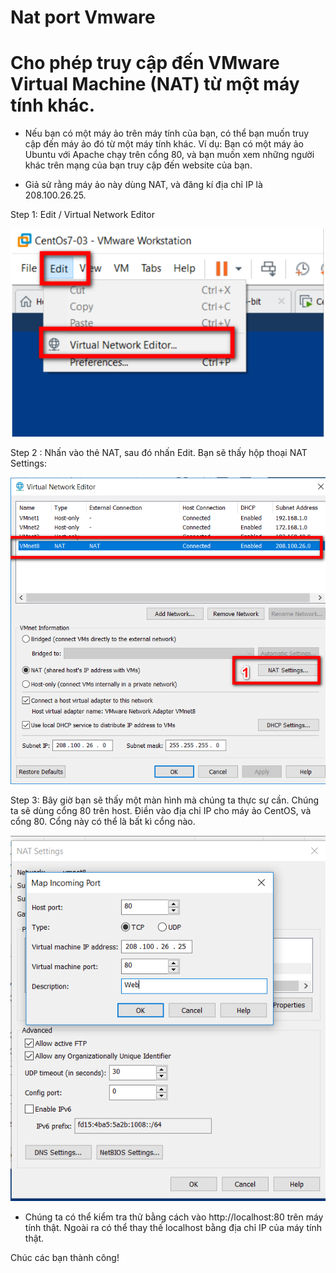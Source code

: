 # Nat port Vmware
# Cho phép truy cập đến VMware Virtual Machine (NAT) từ một máy tính khác.
- Nếu bạn có một máy ảo trên máy tính của bạn, 
có thể bạn muốn truy cập đến máy ảo đó từ một máy tính khác. 
Ví dụ: Bạn có một máy ảo Ubuntu với Apache chạy trên cổng 80,
và bạn muốn xem những người khác trên mạng của bạn truy cập đến website của bạn. 

- Giả sử rằng máy ảo này dùng NAT, và đăng kí địa chỉ IP là 208.100.26.25. 

Step 1: Edit / Virtual Network Editor

![](Image/Step1.png)

Step 2 : Nhấn vào thẻ NAT, sau đó nhấn Edit. Bạn sẽ thấy hộp thoại NAT Settings:

![](Image/Step2.png)

Step 3: Bây giờ bạn sẽ thấy một màn hình mà chúng ta thực sự cần. Chúng ta sẽ dùng cổng 80 trên host. Điền vào địa chỉ IP cho máy ảo CentOS, và cổng 80. Cổng này có thể là bất kì cổng nào.

![](Image/Step3.png)

- Chúng ta có thể kiểm tra thử bằng cách vào http://localhost:80 trên máy tính thật. Ngoài ra có thể thay thế localhost bằng địa chỉ IP của máy tính thật.


Chúc các bạn thành công!
